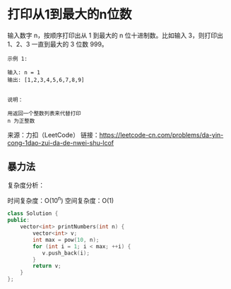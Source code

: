 # 打印从1到最大的n位数

输入数字 n，按顺序打印出从 1 到最大的 n 位十进制数。比如输入 3，则打印出 1、2、3 一直到最大的 3 位数 999。

```
示例 1:

输入: n = 1
输出: [1,2,3,4,5,6,7,8,9]
 

说明：

用返回一个整数列表来代替打印
n 为正整数
```

来源：力扣（LeetCode）
链接：https://leetcode-cn.com/problems/da-yin-cong-1dao-zui-da-de-nwei-shu-lcof

## 暴力法

复杂度分析：

时间复杂度：O(10<sup>n</sup>)
空间复杂度：O(1)

```cpp
class Solution {
public:
    vector<int> printNumbers(int n) {
        vector<int> v;
        int max = pow(10, n);
        for (int i = 1; i < max; ++i) {
           v.push_back(i);
        }
        return v;
    }
};
```

